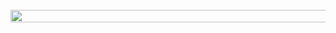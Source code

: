 <div align="center">
	<br>
	<a href="https://raw.githubusercontent.com/defvol/defvol/master/header.svg">
		<img src="/defvol/defvol/raw/master/header.svg" width="800" height="20">
	</a>
	<br>
</div>
